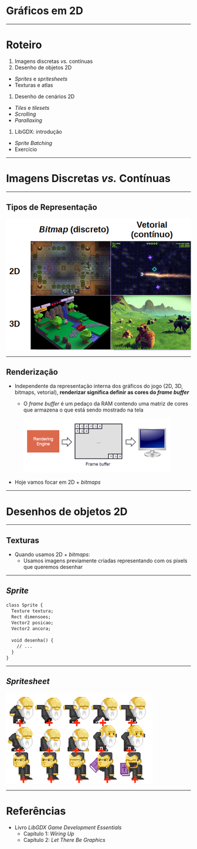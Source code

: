 <!--
backdrop: 2d-graphics
bespokeEvent: bullets.disable
-->

# Gráficos em 2D
---
# Roteiro

1. Imagens discretas _vs._ contínuas
1. Desenho de objetos 2D
  - _Sprites_ e _spritesheets_
  - Texturas e atlas
1. Desenho de cenários 2D
  - _Tiles_ e _tilesets_
  - _Scrolling_
  - _Parallaxing_
1. LibGDX: introdução
  - _Sprite Batching_
  - Exercício

---
# Imagens Discretas _vs._ Contínuas

---
## Tipos de Representação

<figure style="position: relative; display: block; margin: auto;">
  <img src="../../images/graphics-representation-types-1.png" style="visibility: hidden;">
  <img src="../../images/graphics-representation-types-1.png" class="bullet bullet-no-anim" style="position: absolute; top: 0; left: 0;">
  <img src="../../images/graphics-representation-types-2.png" class="bullet bullet-no-anim" style="position: absolute; top: 0; left: 0;">
  <img src="../../images/awl-thumb.png" class="bullet bullet-no-anim" style="position: absolute; bottom: 153px; right: 219px;">
  <img src="../../images/geometry-wars-thumb.png" class="bullet bullet-no-anim" style="position: absolute; bottom: 153px; right: 0;">
  <img src="../../images/no-mans-sky-thumb.png" class="bullet bullet-no-anim" style="position: absolute; bottom: 5px; right: 0;">
  <img src="../../images/voxatron-thumb.png" class="bullet bullet-no-anim" style="position: absolute; bottom: 5px; right: 219px;">
</figure>

---
## **Renderização**

- Independente da representação interna dos gráficos do jogo (2D, 3D, bitmaps,
  vetorial), **renderizar significa definir as cores do _frame buffer_**
  - O _frame buffer_ é um pedaço da RAM contendo uma matriz de cores que
    armazena o que está sendo mostrado na tela

    ![](../../images/framebuffer.png)
- Hoje vamos focar em 2D + _bitmaps_

---
# Desenhos de objetos 2D
---
## Texturas

- Quando usamos 2D + _bitmaps_:
  - Usamos imagens previamente criadas representando com os pixels que queremos
    desenhar


---
## _Sprite_

```
class Sprite {
  Texture textura;
  Rect dimensoes;
  Vector2 posicao;
  Vector2 ancora;

  void desenha() {
    // ...
  }
}
```

---
## _Spritesheet_

![](../../images/spritesheet-anchor-points.png)

---
# Referências

- Livro _LibGDX Game Development Essentials_
  - Capítulo 1: _Wiring Up_
  - Capítulo 2: _Let There Be Graphics_
